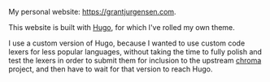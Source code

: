 My personal website: https://grantjurgensen.com.

This website is built with [Hugo](https://gohugo.io/), for which I've rolled my own theme.

I use a custom version of Hugo, because I wanted to use custom code lexers for less popular languages, without taking the time to fully polish and test the lexers in order to submit them for inclusion to the upstream [chroma](https://github.com/alecthomas/chroma) project, and then have to wait for that version to reach Hugo.
